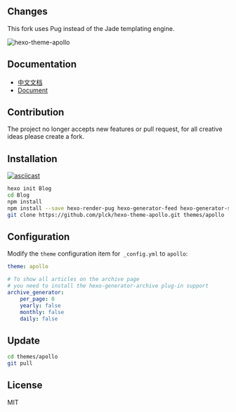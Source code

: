 ## Changes

This fork uses Pug instead of the Jade templating engine.

![hexo-theme-apollo](https://cloud.githubusercontent.com/assets/9530963/13026956/08e76eca-d277-11e5-8bfc-2e80cea20a0d.png)

## Documentation

- [中文文档](https://github.com/pinggod/hexo-theme-apollo/blob/master/doc%2Fdoc-zh.md)
- [Document](https://github.com/pinggod/hexo-theme-apollo/blob/master/doc%2Fdoc-en.md)

## Contribution

The project no longer accepts new features or pull request, for all creative ideas please create a fork.

## Installation

[![asciicast](https://asciinema.org/a/emrvroa9054hz6k8ise0uxh2u.png)](https://asciinema.org/a/emrvroa9054hz6k8ise0uxh2u)

``` bash
hexo init Blog
cd Blog
npm install
npm install --save hexo-render-pug hexo-generator-feed hexo-generator-sitemap hexo-browsersync hexo-generator-archive
git clone https://github.com/plck/hexo-theme-apollo.git themes/apollo
```

## Configuration

Modify the `theme` configuration item for` _config.yml` to `apollo`:

```yaml
theme: apollo

# To show all articles on the archive page
# you need to install the hexo-generator-archive plug-in support
archive_generator:
    per_page: 0
    yearly: false
    monthly: false
    daily: false
```

## Update

``` bash
cd themes/apollo
git pull
```

## License

MIT
